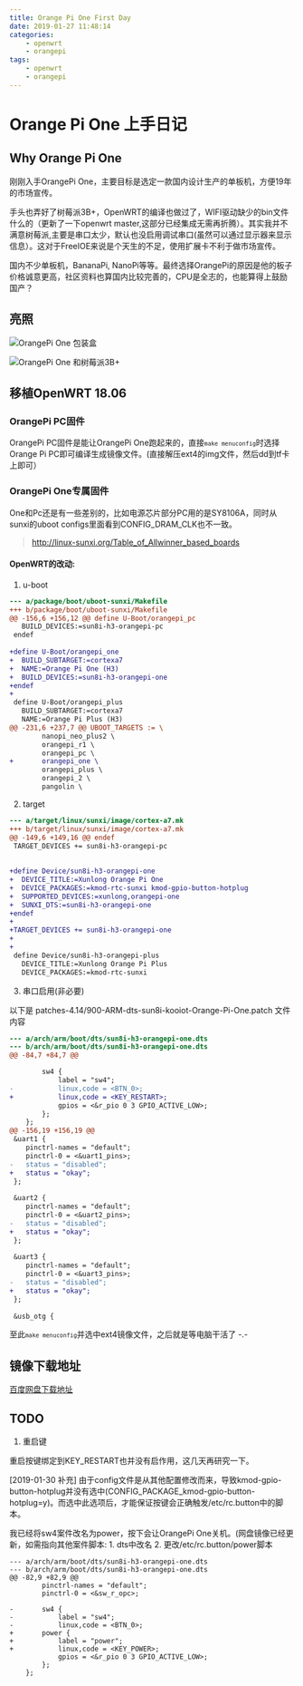 ```yaml
---
title: Orange Pi One First Day
date: 2019-01-27 11:48:14
categories:
	- openwrt
	- orangepi
tags:
	- openwrt
	- orangepi
---
```


# Orange Pi One 上手日记

## Why Orange Pi One

刚刚入手OrangePi One，主要目标是选定一款国内设计生产的单板机，方便19年的市场宣传。

手头也弄好了树莓派3B+，OpenWRT的编译也做过了，WIFI驱动缺少的bin文件什么的（更新了一下openwrt master,这部分已经集成无需再折腾）。其实我并不满意树莓派,主要是串口太少，默认也没启用调试串口(虽然可以通过显示器来显示信息）。这对于FreeIOE来说是个天生的不足，使用扩展卡不利于做市场宣传。

国内不少单板机，BananaPi, NanoPi等等。最终选择OrangePi的原因是他的板子价格诚意更高，社区资料也算国内比较完善的，CPU是全志的，也能算得上鼓励国产？

## 亮照

![OrangePi One 包装盒](orangepi-one-package.jpg "包装盒")


![OrangePi One 和树莓派3B+](orangepi-one-and-raspberry3b-plus.jpg "合照")


## 移植OpenWRT 18.06

### OrangePi PC固件

OrangePi PC固件是能让OrangePi One跑起来的，直接<code>`make menuconfig`</code>时选择Orange Pi PC即可编译生成镜像文件。(直接解压ext4的img文件，然后dd到tf卡上即可）


### OrangePi One专属固件

One和Pc还是有一些差别的，比如电源芯片部分PC用的是SY8106A，同时从sunxi的uboot configs里面看到CONFIG_DRAM_CLK也不一致。
> http://linux-sunxi.org/Table_of_Allwinner_based_boards


#### OpenWRT的改动:

1. u-boot

```patch
--- a/package/boot/uboot-sunxi/Makefile
+++ b/package/boot/uboot-sunxi/Makefile
@@ -156,6 +156,12 @@ define U-Boot/orangepi_pc
   BUILD_DEVICES:=sun8i-h3-orangepi-pc
 endef
 
+define U-Boot/orangepi_one
+  BUILD_SUBTARGET:=cortexa7
+  NAME:=Orange Pi One (H3)
+  BUILD_DEVICES:=sun8i-h3-orangepi-one
+endef
+
 define U-Boot/orangepi_plus
   BUILD_SUBTARGET:=cortexa7
   NAME:=Orange Pi Plus (H3)
@@ -231,6 +237,7 @@ UBOOT_TARGETS := \
        nanopi_neo_plus2 \
        orangepi_r1 \
        orangepi_pc \
+       orangepi_one \
        orangepi_plus \
        orangepi_2 \
        pangolin \

```

2. target

```patch
--- a/target/linux/sunxi/image/cortex-a7.mk
+++ b/target/linux/sunxi/image/cortex-a7.mk
@@ -149,6 +149,16 @@ endef
 TARGET_DEVICES += sun8i-h3-orangepi-pc
 
 
+define Device/sun8i-h3-orangepi-one
+  DEVICE_TITLE:=Xunlong Orange Pi One
+  DEVICE_PACKAGES:=kmod-rtc-sunxi kmod-gpio-button-hotplug
+  SUPPORTED_DEVICES:=xunlong,orangepi-one
+  SUNXI_DTS:=sun8i-h3-orangepi-one
+endef
+
+TARGET_DEVICES += sun8i-h3-orangepi-one
+
+
 define Device/sun8i-h3-orangepi-plus
   DEVICE_TITLE:=Xunlong Orange Pi Plus
   DEVICE_PACKAGES:=kmod-rtc-sunxi

```

3. 串口启用(非必要)

以下是 patches-4.14/900-ARM-dts-sun8i-kooiot-Orange-Pi-One.patch 文件内容
```patch
--- a/arch/arm/boot/dts/sun8i-h3-orangepi-one.dts
--- b/arch/arm/boot/dts/sun8i-h3-orangepi-one.dts
@@ -84,7 +84,7 @@

 		sw4 {
 			label = "sw4";
-			linux,code = <BTN_0>;
+			linux,code = <KEY_RESTART>;
 			gpios = <&r_pio 0 3 GPIO_ACTIVE_LOW>;
 		};
 	};
@@ -156,19 +156,19 @@
 &uart1 {
 	pinctrl-names = "default";
 	pinctrl-0 = <&uart1_pins>;
-	status = "disabled";
+	status = "okay";
 };
 
 &uart2 {
 	pinctrl-names = "default";
 	pinctrl-0 = <&uart2_pins>;
-	status = "disabled";
+	status = "okay";
 };
 
 &uart3 {
 	pinctrl-names = "default";
 	pinctrl-0 = <&uart3_pins>;
-	status = "disabled";
+	status = "okay";
 };
 
 &usb_otg {
```

至此<code>`make menuconfig`</code>并选中ext4镜像文件，之后就是等电脑干活了 -.-


## 镜像下载地址

[百度网盘下载地址](https://pan.baidu.com/s/1s1sehr_goxokSe5H04VBsg)


## TODO

1. 重启键

重启按键绑定到KEY_RESTART也并没有启作用，这几天再研究一下。

[2019-01-30 补充]
由于config文件是从其他配置修改而来，导致kmod-gpio-button-hotplug并没有选中(CONFIG_PACKAGE_kmod-gpio-button-hotplug=y)。而选中此选项后，才能保证按键会正确触发/etc/rc.button中的脚本。

我已经将sw4案件改名为power，按下会让OrangePi One关机。(网盘镜像已经更新，如需指向其他案件脚本: 1. dts中改名 2. 更改/etc/rc.button/power脚本

```path
--- a/arch/arm/boot/dts/sun8i-h3-orangepi-one.dts
--- b/arch/arm/boot/dts/sun8i-h3-orangepi-one.dts
@@ -82,9 +82,9 @@
 		pinctrl-names = "default";
 		pinctrl-0 = <&sw_r_opc>;
 
-		sw4 {
-			label = "sw4";
-			linux,code = <BTN_0>;
+		power {
+			label = "power";
+			linux,code = <KEY_POWER>;
 			gpios = <&r_pio 0 3 GPIO_ACTIVE_LOW>;
 		};
 	};
```


